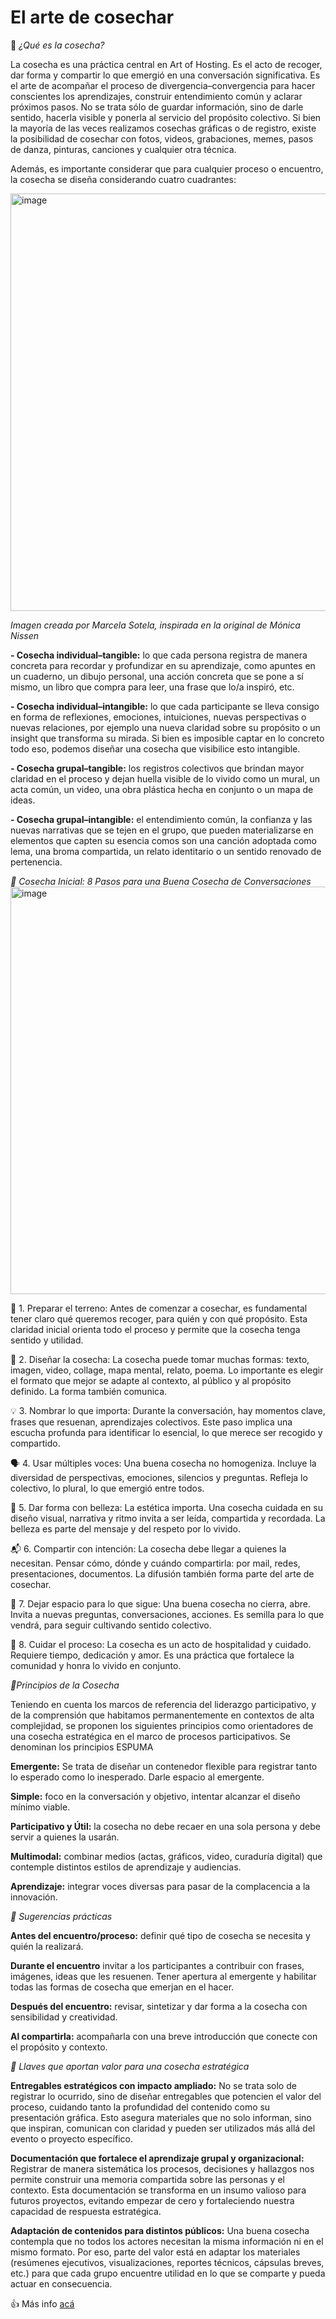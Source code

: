 # El arte de cosechar

🧭 _¿Qué es la cosecha?_

La cosecha es una práctica central en Art of Hosting. Es el acto de recoger, dar forma y compartir lo que emergió en una conversación significativa. Es el arte de acompañar el proceso de divergencia–convergencia para hacer conscientes los aprendizajes, construir entendimiento común y aclarar próximos pasos.
No se trata sólo de guardar información, sino de darle sentido, hacerla visible y ponerla al servicio del propósito colectivo. Si bien la mayoría de las veces realizamos cosechas gráficas o de registro, existe la posibilidad de cosechar con fotos, videos, grabaciones, memes, pasos de danza, pinturas, canciones y cualquier otra técnica.

Además, es importante considerar que para cualquier proceso o encuentro, la cosecha se diseña considerando cuatro cuadrantes:

<img width="893" height="668" alt="image" src="https://github.com/user-attachments/assets/52d60ad6-fab8-4df9-b0b6-a27e23c9b00a" />

_Imagen creada por Marcela Sotela, inspirada en la original de Mónica Nissen_

**- Cosecha individual–tangible:** lo que cada persona registra de manera concreta para recordar y profundizar en su aprendizaje, como apuntes en un cuaderno, un dibujo personal, una acción concreta que se pone a sí mismo, un libro que compra para leer, una frase que lo/a inspiró, etc.

**- Cosecha individual–intangible:** lo que cada participante se lleva consigo en forma de reflexiones, emociones, intuiciones, nuevas perspectivas o nuevas relaciones, por ejemplo una nueva claridad sobre su propósito o un insight que transforma su mirada. Si bien es imposible captar en lo concreto todo eso, podemos diseñar una cosecha que visibilice esto intangible.

**- Cosecha grupal–tangible:** los registros colectivos que brindan mayor claridad en el proceso y dejan huella visible de lo vivido como un mural, un acta común, un video, una obra plástica hecha en conjunto o un mapa de ideas.

**- Cosecha grupal–intangible:** el entendimiento común, la confianza y las nuevas narrativas que se tejen en el grupo, que pueden materializarse en elementos que capten su esencia comos son una canción adoptada como lema, una broma compartida, un relato identitario o un sentido renovado de pertenencia.



_🌾 Cosecha Inicial: 8 Pasos para una Buena Cosecha de Conversaciones_
<img width="727" height="652" alt="image" src="https://github.com/user-attachments/assets/ae0520b6-69a0-45d4-a987-d2a8851b8100" />

🌱 1. Preparar el terreno: Antes de comenzar a cosechar, es fundamental tener claro qué queremos recoger, para quién y con qué propósito. Esta claridad inicial orienta todo el proceso y permite que la cosecha tenga sentido y utilidad.

🧵 2. Diseñar la cosecha: La cosecha puede tomar muchas formas: texto, imagen, video, collage, mapa mental, relato, poema. Lo importante es elegir el formato que mejor se adapte al contexto, al público y al propósito definido. La forma también comunica.

💡 3. Nombrar lo que importa: Durante la conversación, hay momentos clave, frases que resuenan, aprendizajes colectivos. Este paso implica una escucha profunda para identificar lo esencial, lo que merece ser recogido y compartido.

🗣️ 4. Usar múltiples voces: Una buena cosecha no homogeniza. Incluye la diversidad de perspectivas, emociones, silencios y preguntas. Refleja lo colectivo, lo plural, lo que emergió entre todos.

🎨 5. Dar forma con belleza: La estética importa. Una cosecha cuidada en su diseño visual, narrativa y ritmo invita a ser leída, compartida y recordada. La belleza es parte del mensaje y del respeto por lo vivido.

📬 6. Compartir con intención: La cosecha debe llegar a quienes la necesitan. Pensar cómo, dónde y cuándo compartirla: por mail, redes, presentaciones, documentos. La difusión también forma parte del arte de cosechar.

🌿 7. Dejar espacio para lo que sigue: Una buena cosecha no cierra, abre. Invita a nuevas preguntas, conversaciones, acciones. Es semilla para lo que vendrá, para seguir cultivando sentido colectivo.

🤲 8. Cuidar el proceso: La cosecha es un acto de hospitalidad y cuidado. Requiere tiempo, dedicación y amor. Es una práctica que fortalece la comunidad y honra lo vivido en conjunto.



_🌟Principios de la Cosecha_

Teniendo en cuenta los marcos de referencia del liderazgo participativo, y de la comprensión que habitamos permanentemente en contextos de alta complejidad, se proponen los siguientes principios como orientadores de una cosecha estratégica en el marco de procesos participativos. Se denominan los principios ESPUMA

**Emergente:** Se trata de diseñar un contenedor flexible para registrar tanto lo esperado como lo inesperado. Darle espacio al emergente.  

**Simple:** foco en la conversación y objetivo, intentar alcanzar el diseño mínimo viable. 

**Participativo y Útil:** la cosecha no debe recaer en una sola persona y debe servir a quienes la usarán.  

**Multimodal:** combinar medios (actas, gráficos, video, curaduría digital) que contemple distintos estilos de aprendizaje y audiencias. 

**Aprendizaje:** integrar voces diversas para pasar de la complacencia a la innovación. 



_🌟 Sugerencias prácticas_

**Antes del encuentro/proceso:** definir qué tipo de cosecha se necesita y quién la realizará.

**Durante el encuentro** invitar a los participantes a contribuir con frases, imágenes, ideas que les resuenen. Tener apertura al emergente y habilitar todas las formas de cosecha que emerjan en el hacer.

**Después del encuentro:** revisar, sintetizar y dar forma a la cosecha con sensibilidad y creatividad.

**Al compartirla:** acompañarla con una breve introducción que conecte con el propósito y contexto.



_🌟 Llaves que aportan valor para una cosecha estratégica_

**Entregables estratégicos con impacto ampliado:** No se trata solo de registrar lo ocurrido, sino de diseñar entregables que potencien el valor del proceso, cuidando tanto la profundidad del contenido como su presentación gráfica. Esto asegura materiales que no solo informan, sino que inspiran, comunican con claridad y pueden ser utilizados más allá del evento o proyecto específico.

**Documentación que fortalece el aprendizaje grupal y organizacional:** Registrar de manera sistemática los procesos, decisiones y hallazgos nos permite construir una memoria compartida sobre las personas y el contexto. Esta documentación se transforma en un insumo valioso para futuros proyectos, evitando empezar de cero y fortaleciendo nuestra capacidad de respuesta estratégica.

**Adaptación de contenidos para distintos públicos:** Una buena cosecha contempla que no todos los actores necesitan la misma información ni en el mismo formato. Por eso, parte del valor está en adaptar los materiales (resúmenes ejecutivos, visualizaciones, reportes técnicos, cápsulas breves, etc.) para que cada grupo encuentre utilidad en lo que se comparte y pueda actuar en consecuencia.



👍 Más info [acá](https://padlet.com/vreg/biblioteca-art-of-hosting-profundizaci-n-t3hx53qjdc2xovx2.md)
